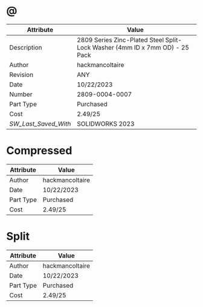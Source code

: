 # @
| Attribute | Value |
| ---  | ---     |
| Description | 2809 Series Zinc-Plated Steel Split-Lock Washer (4mm ID x 7mm OD) - 25 Pack |
| Author | hackmancoltaire |
| Revision | ANY |
| Date | 10/22/2023 |
| Number | 2809-0004-0007 |
| Part Type | Purchased |
| Cost | 2.49/25 |
| _SW_Last_Saved_With_ | SOLIDWORKS 2023 |
# Compressed
| Attribute | Value |
| ---  | ---     |
| Author | hackmancoltaire |
| Date | 10/22/2023 |
| Part Type | Purchased |
| Cost | 2.49/25 |
# Split
| Attribute | Value |
| ---  | ---     |
| Author | hackmancoltaire |
| Date | 10/22/2023 |
| Part Type | Purchased |
| Cost | 2.49/25 |
